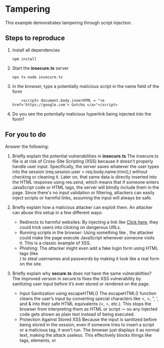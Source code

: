 # Tampering

This example demonstrates tampering through script injection.

## Steps to reproduce

1. Install all dependencies

    `npm install`

2. Start the **insecure.ts** server

    `npx ts-node insecure.ts`

3. In the browser, type a potentially malicious script in the name field of the form

    ```
        <script> document.body.innerHTML = "<a href='https://google.com'> Gotcha </a>"</script>
    ```

4. Do you see the potentially malicious hyperlink being injected into the form?

## For you to do

Answer the following:

1. Briefly explain the potential vulnerabilities in **insecure.ts**
   The insecure.ts file is at risk of Cross-Site Scripting (XSS) because it doesn’t properly handle user input. Specifically, the server saves whatever the user types into the session (req.session.user = req.body.name.trim();) without checking or cleaning it. Later on, that same data is directly inserted into the HTML response using res.send, which means that if someone enters JavaScript code or HTML tags, the server will blindly include them in the page. Since there's no input validation or filtering, attackers can easily inject scripts or harmful links, assuming the input will always be safe.
  
2. Briefly explain how a malicious attacker can exploit them.
    An attacker can abuse this setup in a few different ways:
   - Redirects to harmful websites: By injecting a link like <a href="http://malicious.site">Click here</a>, they could trick users into clicking on dangerous URLs.
   - Running scripts in the browser: Using something like <script>alert('Hacked!')</script>, the attacker could make the page execute JavaScript whenever someone visits it. This is a classic example of XSS.
   - Phishing: The attacker might even add a fake login form using HTML tags (like <form action="http://malicious.site">) to steal usernames and passwords by making it look like a real form on the site.
  
3. Briefly explain why **secure.ts** does not have the same vulnerabilties?
   The improved version in secure.ts fixes the XSS vulnerability by sanitizing user input before it’s ever stored or rendered on the page.
   - Input Sanitization using escapeHTML()
   The escapeHTML() function cleans the user’s input by converting special characters like <, >, ", ', and & into their safe HTML equivalents (&lt;, &gt;, etc.). This stops the browser from interpreting them as HTML or script — so any injected code gets shown as plain text instead of being executed.
   - Protection Against Stored XSS
   Because the input is sanitized before being stored in the session, even if someone tries to insert a script or a malicious tag, it won’t run. The browser just displays it as normal text, making the attack useless. This effectively blocks things like <a> tags, <form> elements, or <script> blocks from causing any harm.